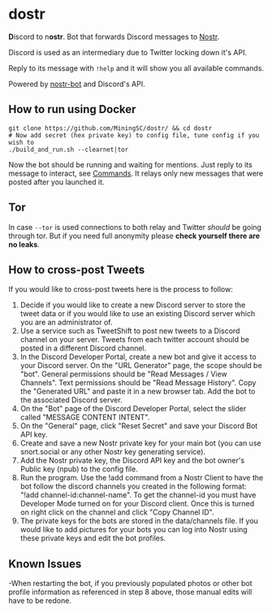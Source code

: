 # dostr


**D**iscord to n**ostr**.
Bot that forwards Discord messages to [Nostr](https://github.com/nostr-protocol/nostr).

Discord is used as an intermediary due to Twitter locking down it's API.

Reply to its message with `!help` and it will show you all available commands.

Powered by [nostr-bot](https://github.com/slaninas/nostr-bot.git) and Discord's API.

## How to run using Docker
```
git clone https://github.com/MiningSC/dostr/ && cd dostr
# Now add secret (hex private key) to config file, tune config if you wish to
./build_and_run.sh --clearnet|tor
```
Now the bot should be running and waiting for mentions. Just reply to its message to interact, see [Commands](#Commands).
It relays only new messages that were posted after you launched it.

## Tor
In case `--tor` is used connections to both relay and Twitter *should* be going through tor. But if you need full anonymity please **check yourself there are no leaks**.

## How to cross-post Tweets
If you would like to cross-post tweets here is the process to follow:
1. Decide if you would like to create a new Discord server to store the tweet data or if you would like to use an existing Discord server which you are an administrator of.
2. Use a service such as TweetShift to post new tweets to a Discord channel on your server. Tweets from each twitter account should be posted in a different Discord channel.
3. In the Discord Developer Portal, create a new bot and give it access to your Discord server.  On the "URL Generator" page, the scope should be "bot". General permissions should be "Read Messages / View Channels". Text permissions should be "Read Message History".  Copy the "Generated URL" and paste it in a new browser tab.  Add the bot to the associated Discord server.
4. On the "Bot" page of the Discord Developer Portal, select the slider called "MESSAGE CONTENT INTENT".  
4. On the "General" page, click "Reset Secret" and save your Discord Bot API key.
5. Create and save a new Nostr private key for your main bot (you can use snort.social or any other Nostr key generating service).
6. Add the Nostr private key, the Discord API key and the bot owner's Public key (npub) to the config file.
7. Run the program.  Use the !add command from a Nostr Client to have the bot follow the discord channels you created in the following format: "!add channel-id:channel-name".  To get the channel-id you must have Developer Mode turned on for your Discord client.  Once this is turned on right click on the channel and click "Copy Channel ID".
8. The private keys for the bots are stored in the data/channels file.  If you would like to add pictures for your bots you can log into Nostr using these private keys and edit the bot profiles.

## Known Issues
-When restarting the bot, if you previously populated photos or other bot profile information as referenced in step 8 above, those manual edits will have to be redone. 

